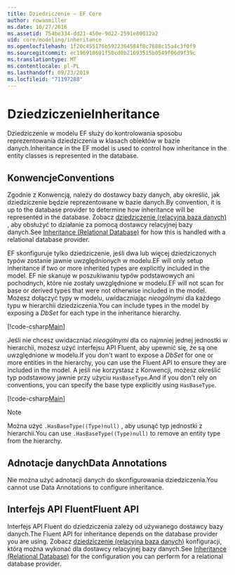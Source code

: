 ```yaml
---
title: Dziedziczenie — EF Core
author: rowanmiller
ms.date: 10/27/2016
ms.assetid: 754be334-dd21-450e-9d22-2591e80012a2
uid: core/modeling/inheritance
ms.openlocfilehash: 1f20c455176b5922364584f8c7688c15a4c3f0f9
ms.sourcegitcommit: ec196918691f50cd0b21693515b0549f06d9f39c
ms.translationtype: MT
ms.contentlocale: pl-PL
ms.lasthandoff: 09/23/2019
ms.locfileid: "71197288"
---
```

# <a name="inheritance"></a><span data-ttu-id="364e5-102">Dziedziczenie</span><span class="sxs-lookup"><span data-stu-id="364e5-102">Inheritance</span></span>

<span data-ttu-id="364e5-103">Dziedziczenie w modelu EF służy do kontrolowania sposobu reprezentowania dziedziczenia w klasach obiektów w bazie danych.</span><span class="sxs-lookup"><span data-stu-id="364e5-103">Inheritance in the EF model is used to control how inheritance in the entity classes is represented in the database.</span></span>

## <a name="conventions"></a><span data-ttu-id="364e5-104">Konwencje</span><span class="sxs-lookup"><span data-stu-id="364e5-104">Conventions</span></span>

<span data-ttu-id="364e5-105">Zgodnie z Konwencją, należy do dostawcy bazy danych, aby określić, jak dziedziczenie będzie reprezentowane w bazie danych.</span><span class="sxs-lookup"><span data-stu-id="364e5-105">By convention, it is up to the database provider to determine how inheritance will be represented in the database.</span></span> <span data-ttu-id="364e5-106">Zobacz [dziedziczenie (relacyjna baza danych)](relational/inheritance.md) , aby obsłużyć to działanie za pomocą dostawcy relacyjnej bazy danych.</span><span class="sxs-lookup"><span data-stu-id="364e5-106">See [Inheritance (Relational Database)](relational/inheritance.md) for how this is handled with a relational database provider.</span></span>

<span data-ttu-id="364e5-107">EF skonfiguruje tylko dziedziczenie, jeśli dwa lub więcej dziedziczonych typów zostanie jawnie uwzględnionych w modelu.</span><span class="sxs-lookup"><span data-stu-id="364e5-107">EF will only setup inheritance if two or more inherited types are explicitly included in the model.</span></span> <span data-ttu-id="364e5-108">EF nie skanuje w poszukiwaniu typów podstawowych ani pochodnych, które nie zostały uwzględnione w modelu.</span><span class="sxs-lookup"><span data-stu-id="364e5-108">EF will not scan for base or derived types that were not otherwise included in the model.</span></span> <span data-ttu-id="364e5-109">Możesz dołączyć typy w modelu, uwidaczniając *nieogólnymi<TEntity>*  dla każdego typu w hierarchii dziedziczenia.</span><span class="sxs-lookup"><span data-stu-id="364e5-109">You can include types in the model by exposing a *DbSet<TEntity>* for each type in the inheritance hierarchy.</span></span>

[!code-csharp[Main](../../../samples/core/Modeling/Conventions/InheritanceDbSets.cs?highlight=3-4&name=Model)]

<span data-ttu-id="364e5-110">Jeśli nie chcesz uwidaczniać *nieogólnymi<TEntity>*  dla co najmniej jednej jednostki w hierarchii, możesz użyć interfejsu API Fluent, aby upewnić się, że są one uwzględnione w modelu.</span><span class="sxs-lookup"><span data-stu-id="364e5-110">If you don't want to expose a *DbSet<TEntity>* for one or more entities in the hierarchy, you can use the Fluent API to ensure they are included in the model.</span></span>
<span data-ttu-id="364e5-111">A jeśli nie korzystasz z Konwencji, możesz określić typ podstawowy jawnie przy użyciu `HasBaseType`.</span><span class="sxs-lookup"><span data-stu-id="364e5-111">And if you don't rely on conventions, you can specify the base type explicitly using `HasBaseType`.</span></span>

[!code-csharp[Main](../../../samples/core/Modeling/Conventions/InheritanceModelBuilder.cs?highlight=7&name=Context)]

> [!NOTE]
> <span data-ttu-id="364e5-112">Można użyć `.HasBaseType((Type)null)` , aby usunąć typ jednostki z hierarchii.</span><span class="sxs-lookup"><span data-stu-id="364e5-112">You can use `.HasBaseType((Type)null)` to remove an entity type from the hierarchy.</span></span>

## <a name="data-annotations"></a><span data-ttu-id="364e5-113">Adnotacje danych</span><span class="sxs-lookup"><span data-stu-id="364e5-113">Data Annotations</span></span>

<span data-ttu-id="364e5-114">Nie można użyć adnotacji danych do skonfigurowania dziedziczenia.</span><span class="sxs-lookup"><span data-stu-id="364e5-114">You cannot use Data Annotations to configure inheritance.</span></span>

## <a name="fluent-api"></a><span data-ttu-id="364e5-115">Interfejs API Fluent</span><span class="sxs-lookup"><span data-stu-id="364e5-115">Fluent API</span></span>

<span data-ttu-id="364e5-116">Interfejs API Fluent do dziedziczenia zależy od używanego dostawcy bazy danych.</span><span class="sxs-lookup"><span data-stu-id="364e5-116">The Fluent API for inheritance depends on the database provider you are using.</span></span> <span data-ttu-id="364e5-117">Zobacz [dziedziczenie (relacyjna baza danych)](relational/inheritance.md) konfiguracji, którą można wykonać dla dostawcy relacyjnej bazy danych.</span><span class="sxs-lookup"><span data-stu-id="364e5-117">See [Inheritance (Relational Database)](relational/inheritance.md) for the configuration you can perform for a relational database provider.</span></span>

